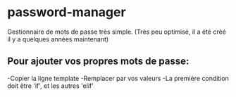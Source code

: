 # password-manager
Gestionnaire de mots de passe très simple.  (Très peu optimisé, il a été créé il y a quelques années maintenant)

## Pour ajouter vos propres mots de passe: 
-Copier la ligne template
-Remplacer par vos valeurs
-La première condition doit être 'if', et les autres 'elif'
